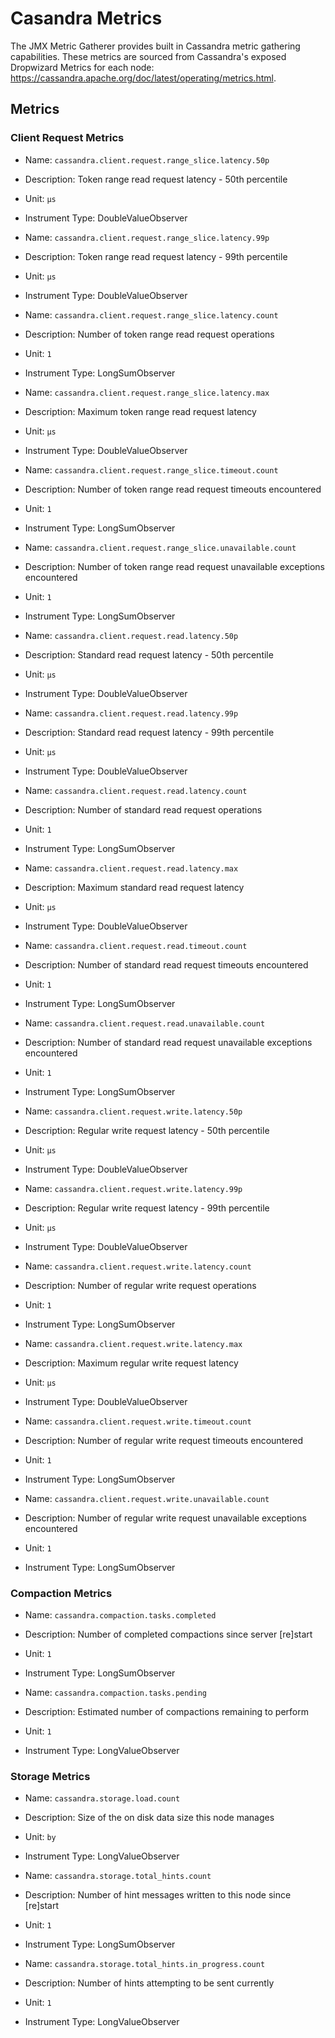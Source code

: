 # Casandra Metrics

The JMX Metric Gatherer provides built in Cassandra metric gathering capabilities.
These metrics are sourced from Cassandra's exposed Dropwizard Metrics for each node: https://cassandra.apache.org/doc/latest/operating/metrics.html.

## Metrics

### Client Request Metrics

* Name: `cassandra.client.request.range_slice.latency.50p`
* Description: Token range read request latency - 50th percentile
* Unit: `µs`
* Instrument Type: DoubleValueObserver

* Name: `cassandra.client.request.range_slice.latency.99p`
* Description: Token range read request latency - 99th percentile
* Unit: `µs`
* Instrument Type: DoubleValueObserver

* Name: `cassandra.client.request.range_slice.latency.count`
* Description: Number of token range read request operations
* Unit: `1`
* Instrument Type: LongSumObserver

* Name: `cassandra.client.request.range_slice.latency.max`
* Description: Maximum token range read request latency
* Unit: `µs`
* Instrument Type: DoubleValueObserver

* Name: `cassandra.client.request.range_slice.timeout.count`
* Description: Number of token range read request timeouts encountered
* Unit: `1`
* Instrument Type: LongSumObserver

* Name: `cassandra.client.request.range_slice.unavailable.count`
* Description: Number of token range read request unavailable exceptions encountered
* Unit: `1`
* Instrument Type: LongSumObserver

* Name: `cassandra.client.request.read.latency.50p`
* Description: Standard read request latency - 50th percentile
* Unit: `µs`
* Instrument Type: DoubleValueObserver

* Name: `cassandra.client.request.read.latency.99p`
* Description: Standard read request latency - 99th percentile
* Unit: `µs`
* Instrument Type: DoubleValueObserver

* Name: `cassandra.client.request.read.latency.count`
* Description: Number of standard read request operations
* Unit: `1`
* Instrument Type: LongSumObserver

* Name: `cassandra.client.request.read.latency.max`
* Description: Maximum standard read request latency
* Unit: `µs`
* Instrument Type: DoubleValueObserver

* Name: `cassandra.client.request.read.timeout.count`
* Description: Number of standard read request timeouts encountered
* Unit: `1`
* Instrument Type: LongSumObserver

* Name: `cassandra.client.request.read.unavailable.count`
* Description: Number of standard read request unavailable exceptions encountered
* Unit: `1`
* Instrument Type: LongSumObserver

* Name: `cassandra.client.request.write.latency.50p`
* Description: Regular write request latency - 50th percentile
* Unit: `µs`
* Instrument Type: DoubleValueObserver

* Name: `cassandra.client.request.write.latency.99p`
* Description: Regular write request latency - 99th percentile
* Unit: `µs`
* Instrument Type: DoubleValueObserver

* Name: `cassandra.client.request.write.latency.count`
* Description: Number of regular write request operations
* Unit: `1`
* Instrument Type: LongSumObserver

* Name: `cassandra.client.request.write.latency.max`
* Description: Maximum regular write request latency
* Unit: `µs`
* Instrument Type: DoubleValueObserver

* Name: `cassandra.client.request.write.timeout.count`
* Description: Number of regular write request timeouts encountered
* Unit: `1`
* Instrument Type: LongSumObserver

* Name: `cassandra.client.request.write.unavailable.count`
* Description: Number of regular write request unavailable exceptions encountered
* Unit: `1`
* Instrument Type: LongSumObserver

### Compaction Metrics

* Name: `cassandra.compaction.tasks.completed`
* Description: Number of completed compactions since server [re]start
* Unit: `1`
* Instrument Type: LongSumObserver

* Name: `cassandra.compaction.tasks.pending`
* Description: Estimated number of compactions remaining to perform
* Unit: `1`
* Instrument Type: LongValueObserver

### Storage Metrics

* Name: `cassandra.storage.load.count`
* Description: Size of the on disk data size this node manages
* Unit: `by`
* Instrument Type: LongValueObserver

* Name: `cassandra.storage.total_hints.count`
* Description: Number of hint messages written to this node since [re]start
* Unit: `1`
* Instrument Type: LongSumObserver

* Name: `cassandra.storage.total_hints.in_progress.count`
* Description: Number of hints attempting to be sent currently
* Unit: `1`
* Instrument Type: LongValueObserver
